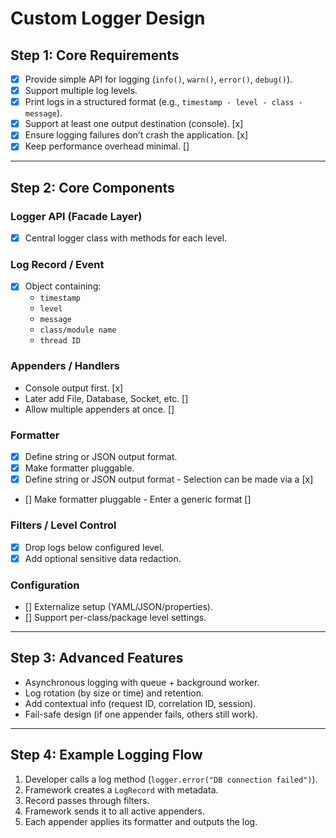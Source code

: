 # Custom Logger Design

## Step 1: Core Requirements

-  [x] Provide simple API for logging (`info()`, `warn()`, `error()`, `debug()`).
-  [x] Support multiple log levels.
-  [x] Print logs in a structured format (e.g., `timestamp - level - class - message`).
-  [x] Support at least one output destination (console). [x]
-  [x] Ensure logging failures don’t crash the application. [x]
-  [x] Keep performance overhead minimal. []

---

## Step 2: Core Components

### Logger API (Facade Layer)
-   [x] Central logger class with methods for each level.

### Log Record / Event
- [x] Object containing: 
  - `timestamp`
  - `level`
  - `message`
  - `class/module name`
  - `thread ID`

### Appenders / Handlers
- Console output first. [x]
- Later add File, Database, Socket, etc. []
- Allow multiple appenders at once. []

### Formatter
- [x] Define string or JSON output format.
- [x] Make formatter pluggable.
- [x] Define string or JSON output format - Selection can be made via a [x] 
- [] Make formatter pluggable - Enter a generic format []

### Filters / Level Control
- [x] Drop logs below configured level.
- [x] Add optional sensitive data redaction.

### Configuration
- [] Externalize setup (YAML/JSON/properties).
- [] Support per-class/package level settings.

---

## Step 3: Advanced Features

- Asynchronous logging with queue + background worker.
- Log rotation (by size or time) and retention.
- Add contextual info (request ID, correlation ID, session).
- Fail-safe design (if one appender fails, others still work).

---

## Step 4: Example Logging Flow

1. Developer calls a log method (`logger.error("DB connection failed")`).
2. Framework creates a `LogRecord` with metadata.
3. Record passes through filters.
4. Framework sends it to all active appenders.
5. Each appender applies its formatter and outputs the log.
